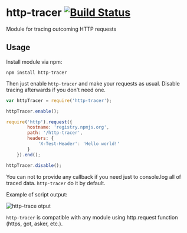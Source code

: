 # http-tracer [![Build Status](https://travis-ci.org/frux/http-tracer.svg?branch=master)](https://travis-ci.org/frux/http-tracer)
Module for tracing outcoming HTTP requests

## Usage
Install module via npm:

``npm install http-tracer``

Then just enable ``http-tracer`` and make your requests as usual. Disable tracing afterwards if you don't need one.

```js
var httpTracer = require('http-tracer');

httpTracer.enable();

require('http').request({
        hostname: 'registry.npmjs.org',
        path: '/http-tracer',
        headers: {
            'X-Test-Header': 'Hello world!'
        }
    }).end();

httpTracer.disable();
```

You can not to provide any callback if you need just to console.log all of traced data. ``http-tracer`` do it by default.

Example of script output:

![http-trace otput](https://habrastorage.org/files/77b/a89/4f8/77ba894f8910455fafe451ee5d48c4d0.png)

``http-tracer`` is compatible with any module using http.request function (https, got, asker, etc.).

